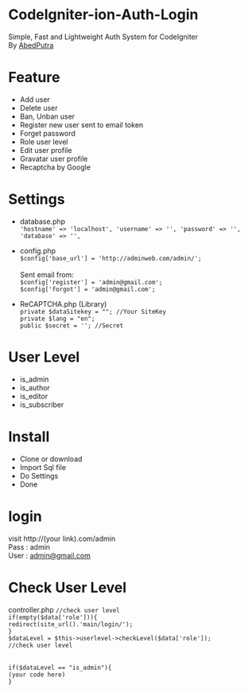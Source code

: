 # CodeIgniter-ion-Auth-Login
Simple, Fast and Lightweight Auth System for CodeIgniter
<br>By <a href="http://abedputra.com">AbedPutra</a>

# Feature
- Add user
- Delete user
- Ban, Unban user
- Register new user sent to email token
- Forget password
- Role user level
- Edit user profile
- Gravatar user profile
- Recaptcha by Google

# Settings
- database.php<br>
`'hostname' => 'localhost', 'username' => '', 'password' => '', 'database' => '',`

- config.php<br>
`$config['base_url'] = 'http://adminweb.com/admin/';`<br><br>
Sent email from: <br>
`$config['register'] = 'admin@gmail.com';
`<br>
`$config['forgot'] = 'admin@gmail.com';
`<br>

- ReCAPTCHA.php (Library)<br>
`private $dataSitekey = ""; //Your SiteKey`<br>
`private $lang = "en";`<br>
`public $secret = ''; //Secret`<br>

# User Level
- is_admin<br>
- is_author<br>
- is_editor<br>
- is_subscriber<br>

# Install
- Clone or download<br>
- Import Sql file<br>
- Do Settings<br>
- Done<br>

# login
visit http://(your link).com/admin<br>
Pass : admin<br>
User : admin@gmail.com<br>

# Check User Level
controller.php
`//check user level`<br>
`if(empty($data['role'])){`<br>
    `redirect(site_url().'main/login/');`<br>
`}`<br>
`$dataLevel = $this->userlevel->checkLevel($data['role']);`<br>
`//check user level`<br><br>

`if($dataLevel == "is_admin"){`<br>
  `(your code here)`<br>
`}`<br>
